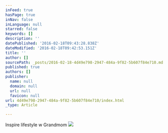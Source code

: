 ```yaml
---
inFeed: true
hasPage: true
inNav: false
inLanguage: null
starred: false
keywords: []
description: ''
datePublished: '2016-02-18T09:43:28.838Z'
dateModified: '2016-02-18T09:42:53.151Z'
title: ''
author: []
sourcePath: _posts/2016-02-18-4d49e798-2947-484a-9f82-5b607f84e710.md
published: true
authors: []
publisher:
  name: null
  domain: null
  url: null
  favicon: null
url: 4d49e798-2947-484a-9f82-5b607f84e710/index.html
_type: Article

---
```

Inspire lifestyle w Grandmom
![](https://s3-us-west-2.amazonaws.com/the-grid-img/p/2ddb321e5ef89f043c12f6c91fd799ba8d518f31.png)